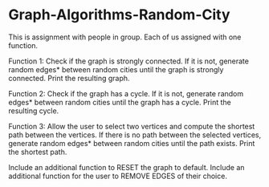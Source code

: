 # Graph-Algorithms-Random-City
This is assignment with people in group. Each of us assigned with one function.

Function 1: Check if the graph is strongly connected. If it is not, generate random edges* between random cities until the graph is strongly connected. Print the resulting graph.

Function 2: Check if the graph has a cycle. If it is not, generate random edges* between random cities until the graph has a cycle. Print the resulting cycle.

Function 3: Allow the user to select two vertices and compute the shortest path between the vertices. If there is no path between the selected vertices, generate random edges* 
between random cities until the path exists. Print the shortest path.

Include an additional function to RESET the graph to default.
Include an additional function for the user to REMOVE EDGES of their choice.
